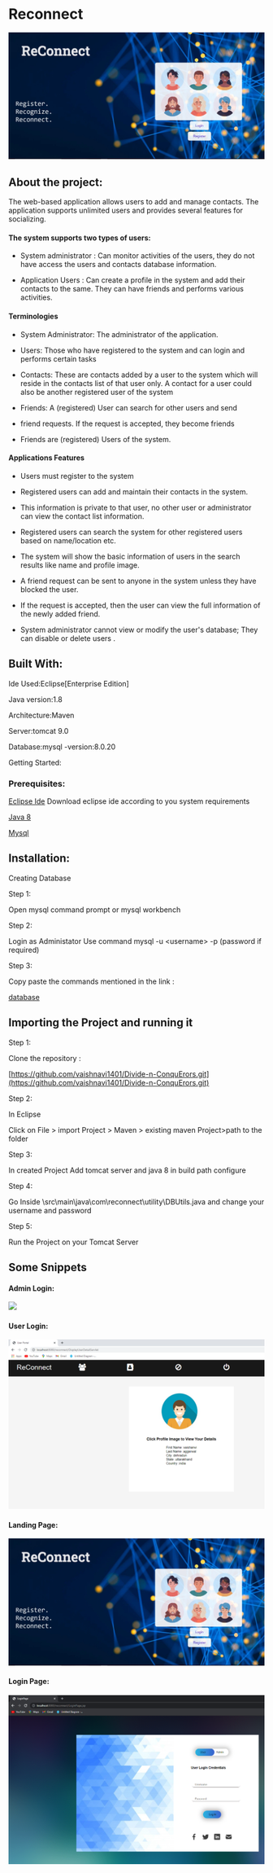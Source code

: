 # Reconnect

![](./images/media/image5.jpeg)

## About the project:

The web-based application allows users to add and manage contacts. The
application supports unlimited users and provides several features for
socializing.

#### The system supports two types of users:

-   System administrator : Can monitor activities of the users, they do
     not have access the users and contacts database information.

-   Application Users : Can create a profile in the system and add their
    contacts to the same. They can have friends and performs various
     activities.

#### Terminologies

-   System Administrator: The administrator of the application.

-   Users: Those who have registered to the system and can login and performs certain tasks

-   Contacts: These are contacts added by a user to the system which will reside in the contacts list of that user only. A contact for a user could also be another registered user of the system

-   Friends: A (registered) User can search for other users and send
-   friend requests. If the request is accepted, they become friends

-   Friends are (registered) Users of the system.

#### Applications Features

-   Users must register to the system

-   Registered users can add and maintain their contacts in the system.

-   This information is private to that user, no other user or
     administrator can view the contact list information.

-   Registered users can search the system for other registered users
     based on name/location etc.

-   The system will show the basic information of users in the search
     results like name and profile image.

-   A friend request can be sent to anyone in the system unless they
     have blocked the user.

-   If the request is accepted, then the user can view the full
     information of the newly added friend.

-   System administrator cannot view or modify the user's database; They
     can disable or delete users .

## Built With:

Ide Used:Eclipse\[Enterprise Edition\]

Java version:1.8

Architecture:Maven

Server:tomcat 9.0

Database:mysql -version:8.0.20

Getting Started:

### Prerequisites:

[Eclipse Ide](https://www.eclipse.org/downloads/) Download eclipse ide according to you system requirements

[Java 8](https://www.oracle.com/java/technologies/downloads/)

[Mysql](https://www.mysql.com/downloads/)

## Installation:

Creating Database

Step 1:

Open mysql command prompt or mysql workbench

Step 2:

Login as Administator Use command mysql -u \<username> -p (password if required)

Step 3:

Copy paste the commands mentioned in the link :

[database](https://docs.google.com/document/d/1PBZghdAOYe4YpV59qCA5nFp78hdijFdL0WLj2TBO0ac/edit)

## Importing the Project and running it

Step 1:

Clone the repository :

[https://github.com/vaishnavi1401/Divide-n-ConquErors.git](https://github.com/vaishnavi1401/Divide-n-ConquErors.git)

Step 2:

In Eclipse

Click on File \> import Project \> Maven \> existing maven Project>path
to the folder

Step 3:

In created Project Add tomcat server and java 8 in build path configure

Step 4:

Go Inside \\src\\main\\java\\com\\reconnect\\utility\\DBUtils.java and
change your username and password

Step 5:

Run the Project on your Tomcat Server

## Some Snippets
#### Admin Login:
![](./images/media/image1.png=100x20)
#### User Login:
![](./images/media/image3.png)

#### Landing Page:
![](./images/media/image2.jpeg)
#### Login Page:
![](./images/media/image4.png)

